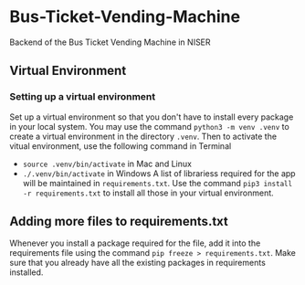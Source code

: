 # Bus-Ticket-Vending-Machine
Backend of the Bus Ticket Vending Machine in NISER

## Virtual Environment

### Setting up a virtual environment
Set up a virtual environment so that you don't have to install every package in your local system. 
You may use the command `python3 -m venv .venv` to create a virtual environment in the directory `.venv`. Then to activate the vitual environment, use the following command in Terminal 
- `source .venv/bin/activate` in Mac and Linux
- `./.venv/bin/activate` in  Windows
A list of librariess required for the app will be maintained in `requirements.txt`. 
Use the command `pip3 install -r requirements.txt` to install all those in your virtual environment.

## Adding more files to requirements.txt
Whenever you install a package required for the file, add it into the requirements file using the command
`pip freeze > requirements.txt`. Make sure that you already have all the existing packages in requirements installed.